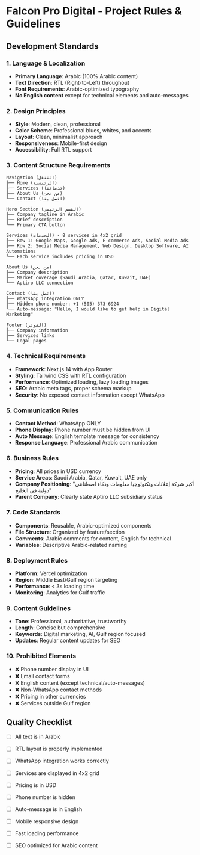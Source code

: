 # Falcon Pro Digital - Project Rules & Guidelines

## Development Standards

### 1. Language & Localization
- **Primary Language**: Arabic (100% Arabic content)
- **Text Direction**: RTL (Right-to-Left) throughout
- **Font Requirements**: Arabic-optimized typography
- **No English content** except for technical elements and auto-messages

### 2. Design Principles
- **Style**: Modern, clean, professional
- **Color Scheme**: Professional blues, whites, and accents
- **Layout**: Clean, minimalist approach
- **Responsiveness**: Mobile-first design
- **Accessibility**: Full RTL support

### 3. Content Structure Requirements
```
Navigation (التنقل)
├── Home (الرئيسية)
├── Services (خدماتنا)
├── About Us (من نحن)
└── Contact (اتصل بنا)

Hero Section (القسم الرئيسي)
├── Company tagline in Arabic
├── Brief description
└── Primary CTA button

Services (الخدمات) - 8 services in 4x2 grid
├── Row 1: Google Maps, Google Ads, E-commerce Ads, Social Media Ads
├── Row 2: Social Media Management, Web Design, Desktop Software, AI Automations
└── Each service includes pricing in USD

About Us (من نحن)
├── Company description
├── Market coverage (Saudi Arabia, Qatar, Kuwait, UAE)
└── Aptiro LLC connection

Contact (اتصل بنا)
├── WhatsApp integration ONLY
├── Hidden phone number: +1 (505) 373-6924
└── Auto-message: "Hello, I would like to get help in Digital Marketing"

Footer (الفوتر)
├── Company information
├── Services links
└── Legal pages
```

### 4. Technical Requirements
- **Framework**: Next.js 14 with App Router
- **Styling**: Tailwind CSS with RTL configuration
- **Performance**: Optimized loading, lazy loading images
- **SEO**: Arabic meta tags, proper schema markup
- **Security**: No exposed contact information except WhatsApp

### 5. Communication Rules
- **Contact Method**: WhatsApp ONLY
- **Phone Display**: Phone number must be hidden from UI
- **Auto Message**: English template message for consistency
- **Response Language**: Professional Arabic communication

### 6. Business Rules
- **Pricing**: All prices in USD currency
- **Service Areas**: Saudi Arabia, Qatar, Kuwait, UAE only
- **Company Positioning**: "أكبر شركة إعلانات وتكنولوجيا معلومات وذكاء اصطناعي دولية في الخليج"
- **Parent Company**: Clearly state Aptiro LLC subsidiary status

### 7. Code Standards
- **Components**: Reusable, Arabic-optimized components
- **File Structure**: Organized by feature/section
- **Comments**: Arabic comments for content, English for technical
- **Variables**: Descriptive Arabic-related naming

### 8. Deployment Rules
- **Platform**: Vercel optimization
- **Region**: Middle East/Gulf region targeting
- **Performance**: < 3s loading time
- **Monitoring**: Analytics for Gulf traffic

### 9. Content Guidelines
- **Tone**: Professional, authoritative, trustworthy
- **Length**: Concise but comprehensive
- **Keywords**: Digital marketing, AI, Gulf region focused
- **Updates**: Regular content updates for SEO

### 10. Prohibited Elements
- ❌ Phone number display in UI
- ❌ Email contact forms
- ❌ English content (except technical/auto-messages)
- ❌ Non-WhatsApp contact methods
- ❌ Pricing in other currencies
- ❌ Services outside Gulf region

## Quality Checklist
- [ ] All text is in Arabic
- [ ] RTL layout is properly implemented
- [ ] WhatsApp integration works correctly
- [ ] Services are displayed in 4x2 grid
- [ ] Pricing is in USD
- [ ] Phone number is hidden
- [ ] Auto-message is in English
- [ ] Mobile responsive design
- [ ] Fast loading performance
- [ ] SEO optimized for Arabic content



